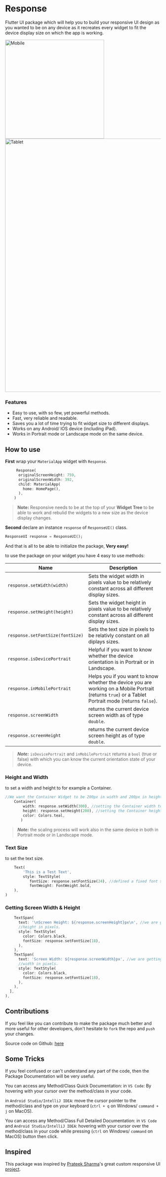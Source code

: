 # Response

Flutter UI package which will help you to build your responsive UI design as you wanted to be on any device as it recreates every widget to fit the device display size on which the app is working.


<img src="screenshots/Mobile_Portrait.png" width="320" alt="Mobile">  <img src="screenshots/Tablet_Portrait.png" height="820" alt="Tablet" align="top">


### Features
- Easy to use, with so few, yet powerful methods.
- Fast, very reliable and readable.
- Saves you a lot of time trying to fit widget size to different displays.
- Works on any Android/ IOS device (including iPad).
- Works in Portrait mode or Landscape mode on the same device.


## How to use
**First** wrap your `MaterialApp` widget with `Response`.

```dart
     Response(
      originalScreenHeight: 759,
      originalScreenWidth: 392,
      child: MaterialApp(
        home: HomePage(),
      ),
    )
```
> **Note:** Responsive needs to be at the top of your **Widget Tree** to be able to work and rebulid the widgets to a new size as the device display changes.

**Second**
declare an instance `response` of `ResponseUI()` class.

```dart
ResponseUI response = ResponseUI();
``` 

And that is all to be able to initialize the package, **Very easy!**


to use the package on your widget you have 4 easy to use methods:

| Name  | Description  |
| ------------ | ------------ |
| `response.setWidth(width)` |  Sets the widget width in pixels value to be relatively constant across all different display sizes. |
| `response.setHeight(height)` | Sets the widget height in pixels value to be relatively constant across all different display sizes. |
| `response.setFontSize(fontSize)` | Sets the text size in pixels to be relativly constant on all diplays sizes. |
| `response.isDevicePortrait` | Helpful if you want to know whether the device orientation is in Portrait or in Landscape.  |
| `response.inMobilePortrait` | Helps you if you want to know whether the device you are working on a Mobile Portrait (returns `true`) or a Tablet Portrait mode (returns `false`).  |
| `response.screenWidth` | returns the current device screen width as of type `double`. |
| `response.screenHeight` | returns the current device screen height as of type `double`. |

> ***Note:*** `isDevicePortrait` and `inMobilePortrait` returns a `bool` (true or false) with which you can know the current orientation state of
your device.

### Height and Width
to set a width and height to for example a Container.

```dart
//We want the Container Widget to be 200px in width and 200px in height
    Container(
        width: response.setWidth(300), //setting the Container width to be 300px
        height: response.setHeight(200), //setting the Container height to be 300px
        color: Colors.teal,
       )
```
> ***Note:*** the scaling process will work also in the same device in both
in Portrait mode or in Landscape mode.

### Text Size
to set the text size.

```dart
    Text(
        'This is a Test Text',
        style: TextStyle(
           fontSize: response.setFontSize(24), //defined a fixed font size in pixels
           fontWeight: FontWeight.bold,
    ),
)
```

### Getting Screen Width & Height

```dart
    TextSpan(
      text: '\nScreen Height: ${response.screenHeight}px\n', //we are getting back our current device screen 
      //height in pixels.
      style: TextStyle(
        color: Colors.black,
        fontSize: response.setFontSize(18),
      ),
    ),
    TextSpan(
      text: 'Screen Width: ${response.screenWidth}px', //we are getting back our current device screen 
      //width in pixels.
      style: TextStyle(
        color: Colors.black,
        fontSize: response.setFontSize(18),
      ),
    ),
  ],
),
```

## Contributions

If you feel like you can contribute to make the package much better and more useful for other
developers, don't hesitate to `fork` the repo and `push` your changes.

Source code on Github: [here](https://github.com/AhmedAbouelkher/Responsive-for-Flutter "here")


## Some Tricks

If you feel confused or can't understand any part of the code, then the Package
Documentation will be very useful.

You can access any Method/Class Quick Documentation:
  in `VS Code`: By hovering with your cursor over the method/class in your code.

  in `Android Studio/IntelliJ IDEA`: move the cursor pointer to the method/class and type
  on your keyboard (`ctrl + q` on Windows/ `command + j` on MacOS).

You can access any Method/Class Full Detailed Documentation:
  in `VS Code` and `Android Studio/IntelliJ IDEA`:  hovering with your cursor over the method/class in your code while
  pressing (`ctrl` on Windows/ `command` on MacOS) button then click.

## Inspired
This package was inspired by [Prateek Sharma](https://github.com/PrateekSharma1712 "Prateek Sharma")'s great custom responsive UI [project](https://medium.com/flutter-community/flutter-responsive-ui-for-learning-platform-app-2df185f86e8e "project").
